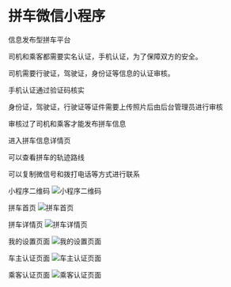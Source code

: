# 拼车微信小程序

信息发布型拼车平台

司机和乘客都需要实名认证，手机认证，为了保障双方的安全。

司机需要行驶证，驾驶证，身份证等信息的认证审核。


手机认证通过验证码核实

身份证，驾驶证，行驶证等证件需要上传照片后由后台管理员进行审核

审核过了司机和乘客才能发布拼车信息


进入拼车信息详情页

可以查看拼车的轨迹路线

可以复制微信号和拨打电话等方式进行联系


小程序二维码
![小程序二维码](https://github.com/jhlqab/pinche_front/blob/master/photo/%E5%BE%AE%E4%BF%A1%E5%9B%BE%E7%89%87_20190311123951.png)

拼车首页
![拼车首页](https://github.com/jhlqab/pinche_front/blob/master/photo/%E5%BE%AE%E4%BF%A1%E5%9B%BE%E7%89%87_20190311123959.jpg)


拼车详情页
![拼车详情页](https://github.com/jhlqab/pinche_front/blob/master/photo/%E5%BE%AE%E4%BF%A1%E5%9B%BE%E7%89%87_20190311124004.jpg)

我的设置页面
![我的设置页面](https://github.com/jhlqab/pinche_front/blob/master/photo/%E5%BE%AE%E4%BF%A1%E5%9B%BE%E7%89%87_20190311124009.jpg)

车主认证页面
![车主认证页面](https://github.com/jhlqab/pinche_front/blob/master/photo/%E5%BE%AE%E4%BF%A1%E5%9B%BE%E7%89%87_20190315095121.jpg)

乘客认证页面
![乘客认证页面](https://github.com/jhlqab/pinche_front/blob/master/photo/%E5%BE%AE%E4%BF%A1%E5%9B%BE%E7%89%87_20190315095128.jpg)

